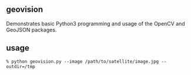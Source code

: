 ## geovision
Demonstrates basic Python3 programming and usage of the OpenCV and GeoJSON packages.

## usage
    % python geovision.py --image /path/to/satellite/image.jpg --outdir=/tmp
